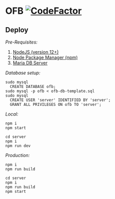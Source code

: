 # OFB [![CodeFactor](https://www.codefactor.io/repository/github/cotearthur/ofb/badge/master?s=a050a33060a41263274fe175fabb0d3af3b97fe7)](https://www.codefactor.io/repository/github/cotearthur/ofb/overview/master)

## Deploy
_Pre-Requisites:_
1. [NodeJS (version 12+)](https://nodejs.org/en/)
2. [Node Package Manager (npm)](https://www.npmjs.com/)
3. [Maria DB Server](https://mariadb.org/)

_Database setup:_

    sudo mysql
      CREATE DATABASE ofb;
    sudo mysql -p ofb < ofb-db-template.sql
    sudo mysql
      CREATE USER 'server' IDENTIFIED BY 'server';
      GRANT ALL PRIVILEGES ON ofb TO 'server';    

_Local:_

    npm i
    npm start
    
    cd server
    npm i
    npm run dev
    
_Production:_

    npm i
    npm run build

    cd server
    npm i
    npm run build
    npm start
